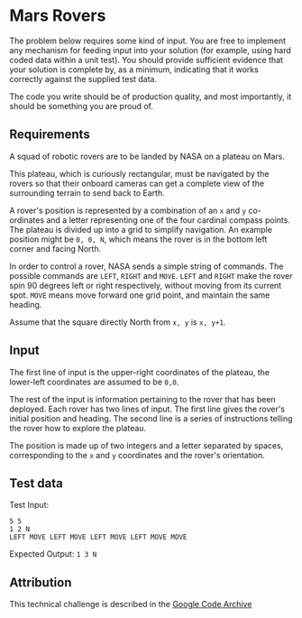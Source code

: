 # Mars Rovers

The problem below requires some kind of input. You are free to implement any mechanism for feeding input into your
solution (for example, using hard coded data within a unit test). You should provide sufficient evidence that your
solution is complete by, as a minimum, indicating that it works correctly against the supplied test data.

The code you write should be of production quality, and most importantly, it should be something you are proud of.

## Requirements

A squad of robotic rovers are to be landed by NASA on a plateau on Mars.

This plateau, which is curiously rectangular, must be navigated by the rovers so that their onboard cameras
can get a complete view of the surrounding terrain to send back to Earth.

A rover's position is represented by a combination of an `x` and `y` co-ordinates and a letter representing one of
the four cardinal compass points. The plateau is divided up into a grid to simplify navigation. An example position
might be `0, 0, N`, which means the rover is in the bottom left corner and facing North.

In order to control a rover, NASA sends a simple string of commands. The possible commands are `LEFT`, `RIGHT` and
`MOVE`. `LEFT` and `RIGHT` make the rover spin 90 degrees left or right respectively, without moving from its
current spot. `MOVE` means move forward one grid point, and maintain the same heading.

Assume that the square directly North from `x, y` is `x, y+1`.

## Input

The first line of input is the upper-right coordinates of the plateau, the lower-left coordinates are assumed to
be `0,0`.

The rest of the input is information pertaining to the rover that has been deployed. Each rover has two lines of
input. The first line gives the rover's initial position and heading. The second line is a series of instructions
telling the rover how to explore the plateau.

The position is made up of two integers and a letter separated by spaces, corresponding to the `x` and `y`
coordinates and the rover's orientation.

## Test data

Test Input:

```
5 5
1 2 N
LEFT MOVE LEFT MOVE LEFT MOVE LEFT MOVE MOVE
```

Expected Output:
`1 3 N`

## Attribution
This technical challenge is described in the [Google Code Archive](https://code.google.com/archive/p/marsrovertechchallenge/)